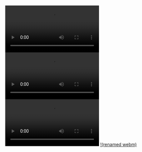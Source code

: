 ![sx](https://orsondewitt.com/assets/birdmapp/bird_map.mp4)
![sx](https://orsondewitt.com/assets/birdmapp/bird_map.mp4)
<video src="https://orsondewitt.com/assets/birdmapp/bird_map.mp4" controls="controls" style="max-width: 730px;">
</video>
[!(renamed webm)](https://orsondewitt.com/assets/birdmapp/bird_map.mp4)
